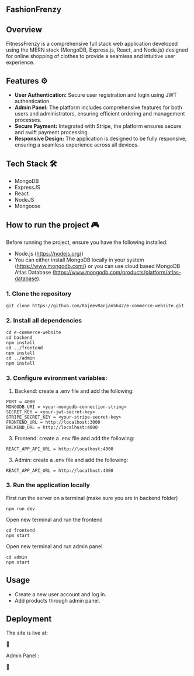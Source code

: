## FashionFrenzy

## Overview 
FitnessFrenzy is a comprehensive full stack web application developed using the MERN stack (MongoDB, Express.js, React, and Node.js) designed for online shopping of clothes to provide a seamless and intuitive user experience.

## Features ⚙️
- <b>User Authentication:</b> Secure user registration and login using JWT authentication.
- <b>Admin Panel:</b> The platform includes comprehensive features for both users and administrators, ensuring efficient ordering and management processes.
- <b>Secure Payment:</b>  Integrated with Stripe, the platform ensures secure and swift payment processing. 
- <b>Responsive Design:</b> The application is designed to be fully responsive, ensuring a seamless experience across all devices. 

## Tech Stack 🛠️
- MongoDB
- ExpressJS
- React
- NodeJS
- Mongoose

## How to run the project 🎮

Before running the project, ensure you have the following installed:
- Node.js (https://nodejs.org/)
- You can either install MongoDB locally in your system (https://www.mongodb.com/) or you can use cloud based MongoDB Atlas Database (https://www.mongodb.com/products/platform/atlas-database).

### 1. Clone the repository

    git clone https://github.com/RajeevRanjan5642/e-commerce-website.git
    
### 2. Install all dependencies

    cd e-commerce-website
    cd backend
    npm install
    cd ../frontend
    npm install
    cd ../admin
    npm install
    
### 3. Configure evironment variables:
  1. Backend:
    create a .env file and add the following:

    PORT = 4000
    MONGODB_URI = <your-mongodb-connection-string>
    SECRET_KEY = <your-jwt-secret-key>
    STRIPE_SECRET_KEY = <your-stripe-secret-key>
    FRONTEND_URL = http://localhost:3000
    BACKEND_URL = http://localhost:4000

  3. Frontend:
    create a .env file and add the following:

    REACT_APP_API_URL = http://localhost:4000

  3. Admin:
    create a .env file and add the following:

    REACT_APP_API_URL = http://localhost:4000
    
### 3. Run the application locally
First run the server on a terminal (make sure you are in backend folder)
    
    npm run dev
    
Open new terminal and run the frontend

    cd frontend
    npm start
    
Open new terminal and run admin panel

    cd admin
    npm start
    
## Usage
- Create a new user account and log in.
- Add products through admin panel.

## Deployment

The site is live at:

🔗 

Admin Panel :

🔗




